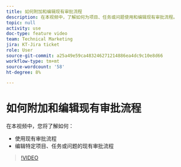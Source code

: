 ```yaml
---
title: 如何附加和编辑现有审批流程
description: 在本视频中，了解如何为项目、任务或问题使用和编辑现有审批流程。
topic: null
activity: use
doc-type: feature video
team: Technical Marketing
jira: KT-Jira ticket
role: User
source-git-commit: a25a49e59ca483246271214886ea4dc9c10e8d66
workflow-type: tm+mt
source-wordcount: '58'
ht-degree: 8%

---
```


# 如何附加和编辑现有审批流程

在本视频中，您将了解如何：

* 使用现有审批流程
* 编辑特定项目、任务或问题的现有审批流程

>[!VIDEO](https://video.tv.adobe.com/v/335226/?quality=12&learn=on)
